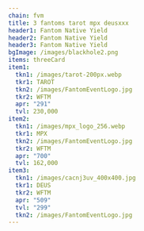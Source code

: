 ```yaml
---
chain: fvm
title: 3 fantoms tarot mpx deusxxx
header1: Fantom Native Yield
header2: Fantom Native Yield
header3: Fantom Native Yield
bgImage: /images/blackhole2.png
items: threeCard
item1:
  tkn1: /images/tarot-200px.webp
  tkr1: TAROT
  tkn2: /images/FantomEventLogo.jpg
  tkr2: WFTM
  apr: "291"
  tvl: 230,000
item2:
  tkn1: /images/mpx_logo_256.webp
  tkr1: MPX
  tkn2: /images/FantomEventLogo.jpg
  tkr2: WFTM
  apr: "700"
  tvl: 162,000
item3:
  tkn1: /images/cacnj3uv_400x400.jpg
  tkr1: DEUS
  tkr2: WFTM
  apr: "509"
  tvl: "299"
  tkn2: /images/FantomEventLogo.jpg
---
```

